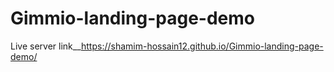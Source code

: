 # Gimmio-landing-page-demo
Live server link__https://shamim-hossain12.github.io/Gimmio-landing-page-demo/
